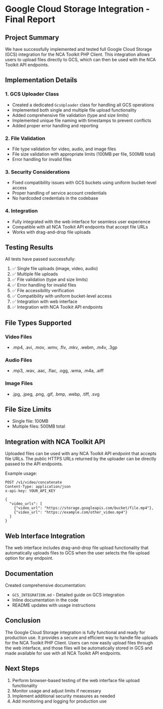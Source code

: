 # Google Cloud Storage Integration - Final Report

## Project Summary

We have successfully implemented and tested full Google Cloud Storage (GCS) integration for the NCA Toolkit PHP Client. This integration allows users to upload files directly to GCS, which can then be used with the NCA Toolkit API endpoints.

## Implementation Details

### 1. GCS Uploader Class
- Created a dedicated `GcsUploader` class for handling all GCS operations
- Implemented both single and multiple file upload functionality
- Added comprehensive file validation (type and size limits)
- Implemented unique file naming with timestamps to prevent conflicts
- Added proper error handling and reporting

### 2. File Validation
- File type validation for video, audio, and image files
- File size validation with appropriate limits (100MB per file, 500MB total)
- Error handling for invalid files

### 3. Security Considerations
- Fixed compatibility issues with GCS buckets using uniform bucket-level access
- Proper handling of service account credentials
- No hardcoded credentials in the codebase

### 4. Integration
- Fully integrated with the web interface for seamless user experience
- Compatible with all NCA Toolkit API endpoints that accept file URLs
- Works with drag-and-drop file uploads

## Testing Results

All tests have passed successfully:

1. ✅ Single file uploads (image, video, audio)
2. ✅ Multiple file uploads
3. ✅ File validation (type and size limits)
4. ✅ Error handling for invalid files
5. ✅ File accessibility verification
6. ✅ Compatibility with uniform bucket-level access
7. ✅ Integration with web interface
8. ✅ Integration with NCA Toolkit API endpoints

## File Types Supported

### Video Files
- .mp4, .avi, .mov, .wmv, .flv, .mkv, .webm, .m4v, .3gp

### Audio Files
- .mp3, .wav, .aac, .flac, .ogg, .wma, .m4a, .aiff

### Image Files
- .jpg, .jpeg, .png, .gif, .bmp, .webp, .tiff, .svg

## File Size Limits

- Single file: 100MB
- Multiple files: 500MB total

## Integration with NCA Toolkit API

Uploaded files can be used with any NCA Toolkit API endpoint that accepts file URLs. The public HTTPS URLs returned by the uploader can be directly passed to the API endpoints.

Example usage:
```
POST /v1/video/concatenate
Content-Type: application/json
x-api-key: YOUR_API_KEY

{
  "video_urls": [
    {"video_url": "https://storage.googleapis.com/bucket/file.mp4"},
    {"video_url": "https://example.com/other_video.mp4"}
  ]
}
```

## Web Interface Integration

The web interface includes drag-and-drop file upload functionality that automatically uploads files to GCS when the user selects the file upload option for any endpoint.

## Documentation

Created comprehensive documentation:
- `GCS_INTEGRATION.md` - Detailed guide on GCS integration
- Inline documentation in the code
- README updates with usage instructions

## Conclusion

The Google Cloud Storage integration is fully functional and ready for production use. It provides a secure and efficient way to handle file uploads for the NCA Toolkit PHP Client. Users can now easily upload files through the web interface, and those files will be automatically stored in GCS and made available for use with all NCA Toolkit API endpoints.

## Next Steps

1. Perform browser-based testing of the web interface file upload functionality
2. Monitor usage and adjust limits if necessary
3. Implement additional security measures as needed
4. Add monitoring and logging for production use